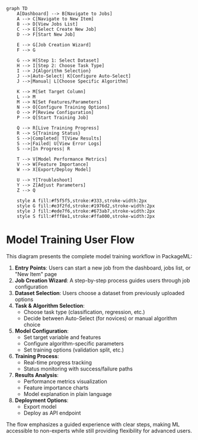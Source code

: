 ```mermaid
graph TD
    A[Dashboard] --> B[Navigate to Jobs]
    A --> C[Navigate to New Item]
    B --> D[View Jobs List]
    C --> E[Select Create New Job]
    D --> F[Start New Job]
    
    E --> G[Job Creation Wizard]
    F --> G
    
    G --> H[Step 1: Select Dataset]
    H --> I[Step 2: Choose Task Type]
    I --> J{Algorithm Selection}
    J -->|Auto-Select| K[Configure Auto-Select]
    J -->|Manual| L[Choose Specific Algorithm]
    
    K --> M[Set Target Column]
    L --> M
    M --> N[Set Features/Parameters]
    N --> O[Configure Training Options]
    O --> P[Review Configuration]
    P --> Q[Start Training Job]
    
    Q --> R[Live Training Progress]
    R --> S{Training Status}
    S -->|Completed| T[View Results]
    S -->|Failed| U[View Error Logs]
    S -->|In Progress| R
    
    T --> V[Model Performance Metrics]
    V --> W[Feature Importance]
    W --> X[Export/Deploy Model]
    
    U --> Y[Troubleshoot]
    Y --> Z[Adjust Parameters]
    Z --> Q
    
    style A fill:#f5f5f5,stroke:#333,stroke-width:2px
    style G fill:#e3f2fd,stroke:#1976d2,stroke-width:2px
    style J fill:#ede7f6,stroke:#673ab7,stroke-width:2px
    style S fill:#fff8e1,stroke:#ffa000,stroke-width:2px
```

# Model Training User Flow

This diagram presents the complete model training workflow in PackageML:

1. **Entry Points**: Users can start a new job from the dashboard, jobs list, or "New Item" page
2. **Job Creation Wizard**: A step-by-step process guides users through job configuration
3. **Dataset Selection**: Users choose a dataset from previously uploaded options
4. **Task & Algorithm Selection**:
   - Choose task type (classification, regression, etc.)
   - Decide between Auto-Select (for novices) or manual algorithm choice
5. **Model Configuration**:
   - Set target variable and features
   - Configure algorithm-specific parameters
   - Set training options (validation split, etc.)
6. **Training Process**:
   - Real-time progress tracking
   - Status monitoring with success/failure paths
7. **Results Analysis**:
   - Performance metrics visualization
   - Feature importance charts
   - Model explanation in plain language
8. **Deployment Options**:
   - Export model
   - Deploy as API endpoint

The flow emphasizes a guided experience with clear steps, making ML accessible to non-experts while still providing flexibility for advanced users. 